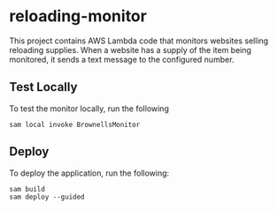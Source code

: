 # reloading-monitor

This project contains AWS Lambda code that monitors websites selling reloading supplies. When a website has
a supply of the item being monitored, it sends a text message to the configured number.

## Test Locally

To test the monitor locally, run the following

```
sam local invoke BrownellsMonitor
```

## Deploy

To deploy the application, run the following:

```
sam build
sam deploy --guided
```